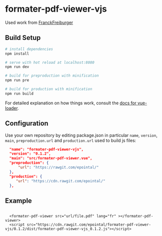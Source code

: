 # formater-pdf-viewer-vjs


Used work from [FranckFreiburger](https://github.com/FranckFreiburger/vue-pdf)

## Build Setup

``` bash
# install dependencies
npm install

# serve with hot reload at localhost:8080
npm run dev

# build for preproduction with minification
npm run pre

# build for production with minification
npm run build


```

For detailed explanation on how things work, consult the [docs for vue-loader](http://vuejs.github.io/vue-loader).

## Configuration
Use your own repository by editing package.json in particular `name`, `version`, `main`, `preproduction.url` and `production.url` used to build js files:

``` json
  "name": "formater-pdf-viewer-vjs",
  "version": "0.1.2",
  "main": "src/formater-pdf-viewer.vue",
  "preproduction": {
	  "url": "https://rawgit.com/epointal/"
  },
  "production": {
     "url": "https://cdn.rawgit.com/epointal/"
  },

```



## Example 
```

  <formater-pdf-viewer src="url/file.pdf" lang="fr" ></formater-pdf-viewer>
  <script src="https://cdn.rawgit.com/epointal/formater-pdf-viewer-vjs/0.1.2/dist/formater-pdf-viewer-vjs_0.1.2.js"></script> 

